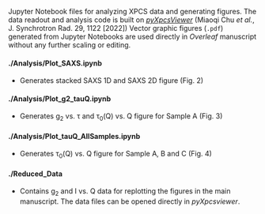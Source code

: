 
Jupyter Notebook files for analyzing XPCS data and generating figures. The data readout and analysis code is built on [*pyXpcsViewer*](https://github.com/AdvancedPhotonSource/pyXpcsViewer) (Miaoqi Chu *et al.*, J. Synchrotron Rad.  29,  1122 [2022])  Vector graphic figures (`.pdf`) generated from Jupyter Notebooks are used directly in *Overleaf* manuscript without any further scaling or editing.

#### ./Analysis/Plot_SAXS.ipynb
* Generates stacked SAXS 1D and SAXS 2D figure (Fig. 2)

#### ./Analysis/Plot_g2_tauQ.ipynb
* Generates g<sub>2</sub> vs. τ and τ<sub>0</sub>(Q) vs. Q figure for Sample A (Fig. 3)

#### ./Analysis/Plot_tauQ_AllSamples.ipynb
* Generates τ<sub>0</sub>(Q) vs. Q figure for Sample A, B and C (Fig. 4)

#### ./Reduced_Data
* Contains g<sub>2</sub> and I vs. Q data for replotting the figures in the main manuscript. The data files can be opened directly in *pyXpcsviewer*.
